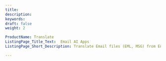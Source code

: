 ```yaml
---
title: 
description: 
keywords: 
draft: false
weight: 2

ProductName: Translate
ListingPage_Title_Text:  Email AI Apps
ListingPage_Short_Description: Translate Email files (EML, MSG) from English, Arabic, German, Chinese and many other languages, with AI for FREE.

---
```


